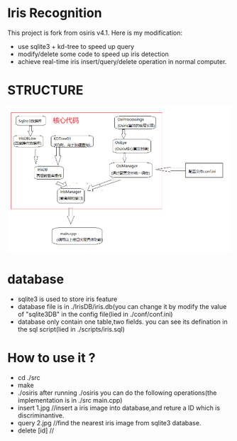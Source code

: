 # Iris Recognition
  This project is fork from osiris v4.1.
  Here is my modification:
* use sqlite3 + kd-tree to speed up query
* modify/delete some code to speed up iris detection
* achieve real-time iris insert/query/delete operation in normal computer.

# STRUCTURE
![structure](structure.png)

# database
* sqlite3 is used to store iris feature
* database file is in ./IrisDB/iris.db(you can change it by modify the value of "sqlite3DB" in the config file(lied in ./conf/conf.ini)
* database only contain one table,two fields. you can see its defination in the sql script(lied in ./scripts/iris.sql)

# How to use it ?
* cd ./src
* make
* ./osiris
after running ./osiris you can do the following operations(the implementation is in ./src main.cpp)
* insert 1.jpg   //insert a iris image into database,and reture a ID which is discriminantive.
* query  2.jpg   //find the nearest iris image from sqlite3 database.
* delete [id]          //
